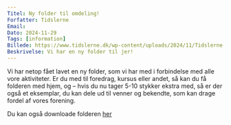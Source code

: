 ```yaml
---
Titel: Ny folder til omdeling!
Forfatter: Tidslerne
Email:
Dato: 2024-11-29
Tags: [information]
Billede: https://www.tidslerne.dk/wp-content/uploads/2024/11/Tidslerne-folder-2024-grafik-560x416.jpg
Beskrivelse: Vi har en ny folder til jer!
---
```


Vi har netop fået lavet en ny folder, som vi har med i forbindelse med alle vore aktiviteter. Er du med til foredrag, kursus eller andet, så kan du få folderen med hjem, og – hvis du nu tager 5-10 stykker ekstra med, så er der også et eksemplar, du kan dele ud til venner og bekendte, som kan drage fordel af vores forening.

Du kan også downloade folderen [her](link)